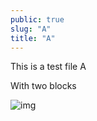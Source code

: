 ```yaml
---
public: true
slug: "A"
title: "A"
---
```


This is a test file A

With two blocks

![img](/logseq-assets/img-1.jpg)
